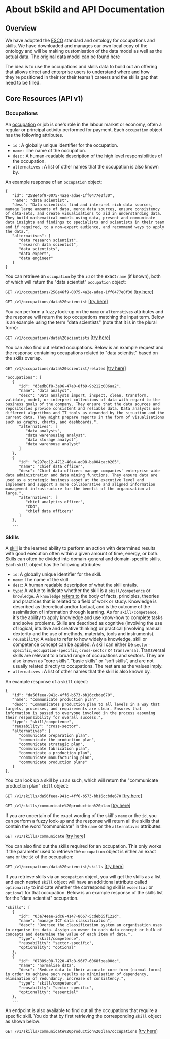 
# About bSkild and API Documentation

## Overview
We have adopted the [ESCO](https://ec.europa.eu/esco/portal) standard and ontology for occupations and skills. We have downloaded and manages our own local copy of the ontology and will be making customisation of the data model as well as the actual data. The original data model can be found [here](https://ec.europa.eu/esco/portal/document/en/87a9f66a-1830-4c93-94f0-5daa5e00507e)

The idea is to use the occupations and skills data to build out an offering that allows direct and enterprise users to understand where and how they're positioned in their (or their teams') careers and the skills gap that need to be filled.

## Core Resources (API v1)

### Occupations
An [occupation](https://en.wikipedia.org/wiki/Job) or job is one's role in the labour market or economy, often a regular or principal activity performed for payment. Each `occupation` object has the following attributes.
- `id` : A globally unique identifier for the occupation.
- `name` : The name of the occupation.
- `desc` : A human-readable description of the high level responsibilities of the occupation.
- `alternatives` : A list of other names that the occupation is also known by.

An example response of an `occupation` object:

```
{
   "id": "258e46f9-0075-4a2e-adae-1ff0477e0f30",
   "name": "data scientist",
   "desc": "Data scientists find and interpret rich data sources, manage large amounts of data, merge data sources, ensure consistency of data-sets, and create visualisations to aid in understanding data. They build mathematical models using data, present and communicate data insights and findings to specialists and scientists in their team and if required, to a non-expert audience, and recommend ways to apply the data.",
   "alternatives": [
      "data research scientist",
      "research data scientist",
      "data scientists",
      "data expert",
      "data engineer"
   ]
}
```

You can retrieve an `occupation` by the `id` or the exact `name` (if known), both of which will return the "data scientist" `occupation` object:

`GET /v1/occupations/258e46f9-0075-4a2e-adae-1ff0477e0f30` [[try here]](http://bskild.xyz/v1/occupations/258e46f9-0075-4a2e-adae-1ff0477e0f30)

`GET /v1/occupations/data%20scientist` [[try here]](http://bskild.xyz/v1/occupations/data%20scientist)

You can perform a fuzzy look-up on the `name` or `alternatives` attributes and the response will return the top occupations matching the input term. Below is an example using the term "data scientists" (note that it is in the plural form):

`GET /v1/occupations/data%20scientists` [[try here]](http://bskild.xyz/v1/occupations/data%20scientists)

You can also find out related occupations. Below is an example request and the response containing occupations related to "data scientist" based on the skills overlap.

`GET /v1/occupations/data%20scientist/related` [[try here]](http://bskild.xyz/v1/occupations/data%20scientist/related)

```
"occupations": [
   {
      "id": "d3edb8f8-3a06-47a0-8fb9-9b212c006aa2",
      "name": "data analyst",
      "desc": "Data analysts import, inspect, clean, transform, validate, model, or interpret collections of data with regard to the business goals of the company. They ensure that the data sources and repositories provide consistent and reliable data. Data analysts use different algorithms and IT tools as demanded by the situation and the current data. They might prepare reports in the form of visualisations such as graphs, charts, and dashboards.",
      "alternatives": [
         "data analysts",
         "data warehousing analyst",
         "data storage analyst",
         "data warehouse analyst"
      ]
   },
   {
      "id": "e297ec12-4712-40a4-ad98-ba004cacb205",
      "name": "chief data officer",
      "desc": "Chief data officers manage companies' enterprise-wide data administration and data mining functions. They ensure data are used as a strategic business asset at the executive level and implement and support a more collaborative and aligned information management infrastructure for the benefit of the organisation at large.",
      "alternatives": [
         "chief analytics officer",
         "CDO",
         "chief data officers"
      ]
   },
   ...
```

### Skills
A [skill](https://en.wikipedia.org/wiki/Skill) is the learned ability to perform an action with determined results with good execution often within a given amount of time, energy, or both. Skills can often be divided into domain-general and domain-specific skills. Each `skill` object has the following attributes:
- `id`: A globally unique identifier for the skill.
- `name`: The name of the skill.
- `desc`: A human readable description of what the skill entails.
- `type`: A value to indicate whether the skill is a `skill/competence` or `knowledge`. A `knowledge` [refers to](https://ec.europa.eu/esco/portal/document/en/87a9f66a-1830-4c93-94f0-5daa5e00507e) the body of facts, principles, theories and practices that is related to a field of work or study. Knowledge is described as theoretical and/or factual, and is the outcome of the assimilation of information through learning. As for `skill/competence`, it's the ability to apply knowledge and use know-how to complete tasks and solve problems. Skills are described as cognitive (involving the use of logical,
intuitive and creative thinking) or practical (involving manual dexterity and the use of methods, materials, tools and instruments).
- `reusability`: A value to refer to how widely a knowledge, skill or competence concept can be applied. A skill can either be `sector-specific`, `occupation-specific`, `cross-sector` or `transversal`. Transversal skills are relevant to a broad range of occupations and sectors. They are also known as “core skills”, “basic skills” or “soft skills”, and are not usually related directly to occupations. The rest are as the values imply.
- `alternatives` : A list of other names that the skill is also known by.

An example response of a `skill` object:

```
{
   "id": "da56feea-941c-4ff6-b573-bb16ccbde670",
   "name": "communicate production plan",
   "desc": "Communicates production plan to all levels in a way that targets, processes, and requirements are clear. Ensures that information is passed to everyone involved in the process assuming their responsibility for overall success.",
   "type": "skill/competence",
   "reusability": "cross-sector",
   "alternatives": [
      "communicate preparation plan",
      "communicate the production plan",
      "communicate strategic plan",
      "communicate fabrication plan",
      "communicate a production plan",
      "communicate manufacturing plan",
      "communicate production plans"
   ]
},
```

You can look up a skill by `id` as such, which will return the "communicate production plan" `skill` object:

`GET /v1/skills/da56feea-941c-4ff6-b573-bb16ccbde670` [[try here]](http://bskild.xyz/v1/skills/da56feea-941c-4ff6-b573-bb16ccbde670)

`GET /v1/skills/communicate%20production%20plan` [[try here]](http://bskild.xyz/v1/skills/communicate%20production%20plan)

If you are uncertain of the exact wording of the skill's `name` or the `id`, you can perform a fuzzy look-up and the response will return all the skills that contain the word "communicate" in the `name` or the `alternatives` attributes:

`GET /v1/skills/communicate` [[try here]](http://bskild.xyz/v1/skills/communicate)


You can also find out the skills required for an occupation. This only works if the parameter used to retrieve the `occupation` object is either an exact `name` or the `id` of the occupation:

`GET /v1/occupations/data%20scientist/skills` [[try here]](http://bskild.xyz/v1/occupations/data%20scientist/skills)


If you retrieve skills via an `occupation` object, you will get the skills as a list and each nested `skill` object will have an additional attribute called `optionality` to indicate whether the corresponding skill is `essential` or `optional` for that occupation. Below is an example response of the skills list for the "data scientist" occupation.

```
"skills": [
   {
      "id": "03a74eee-2dc6-4147-8667-5cdeb65f122d",
      "name": "manage ICT data classification",
      "desc": "Oversee the classification system an organisation uses to organise its data. Assign an owner to each data concept or bulk of concepts and determine the value of each item of data.",
      "type": "skill/competence",
      "reusability": "sector-specific",
      "optionality": "optional"
   },
   {
      "id": "07889c08-7220-47c8-96f7-6068fbea00dc",
      "name": "normalise data",
      "desc": "Reduce data to their accurate core form (normal forms) in order to achieve such results as minimisation of dependency, elimination of redundancy, increase of consistency.",
      "type": "skill/competence",
      "reusability": "sector-specific",
      "optionality": "essential"
   },
   ...
```


An endpoint is also available to find out all the occupations that require a specific skill. You do that by first retrieving the corresponding `skill` object as shown below:


`GET /v1/skills/communicate%20production%20plan/occupations` [[try here]](http://bskild.xyz/v1/skills/communicate%20production%20plan/occupations)
